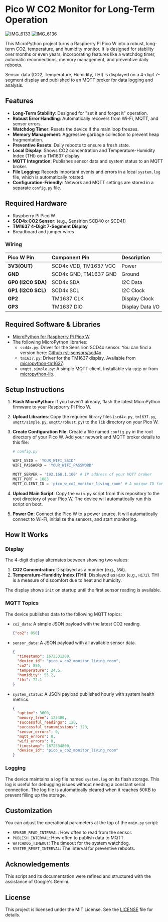 # Pico W CO2 Monitor for Long-Term Operation

![IMG_6133](https://github.com/user-attachments/assets/501ac347-8d22-4c50-b5d5-3e9043985742)
![IMG_6136](https://github.com/user-attachments/assets/66ac1ded-a521-45ee-99ad-bb02a97fbbde)

This MicroPython project turns a Raspberry Pi Pico W into a robust, long-term CO2, temperature, and humidity monitor. It is designed for stability over months or even years, incorporating features like a watchdog timer, automatic reconnections, memory management, and preventive daily reboots.

Sensor data (CO2, Temperature, Humidity, THI) is displayed on a 4-digit 7-segment display and published to an MQTT broker for data logging and analysis.

## Features

- **Long-Term Stability**: Designed for "set it and forget it" operation.
- **Robust Error Handling**: Automatically recovers from Wi-Fi, MQTT, and sensor errors.
- **Watchdog Timer**: Resets the device if the main loop freezes.
- **Memory Management**: Aggressive garbage collection to prevent heap fragmentation.
- **Preventive Resets**: Daily reboots to ensure a fresh state.
- **Local Display**: Shows CO2 concentration and Temperature-Humidity Index (THI) on a TM1637 display.
- **MQTT Integration**: Publishes sensor data and system status to an MQTT broker.
- **File Logging**: Records important events and errors in a local `system.log` file, which is automatically rotated.
- **Configuration-Friendly**: Network and MQTT settings are stored in a separate `config.py` file.

## Required Hardware

- Raspberry Pi Pico W
- **SCD4x CO2 Sensor**: (e.g., Sensirion SCD40 or SCD41)
- **TM1637 4-Digit 7-Segment Display**
- Breadboard and jumper wires

### Wiring

| Pico W Pin | Component Pin | Description       |
| :--------- | :------------ | :---------------- |
| **3V3(OUT)** | SCD4x VDD, TM1637 VCC | Power             |
| **GND** | SCD4x GND, TM1637 GND | Ground            |
| **GP0 (I2C0 SDA)** | SCD4x SDA       | I2C Data          |
| **GP1 (I2C0 SCL)** | SCD4x SCL       | I2C Clock         |
| **GP2** | TM1637 CLK      | Display Clock     |
| **GP3** | TM1637 DIO      | Display Data I/O  |

## Required Software & Libraries

- [MicroPython for Raspberry Pi Pico W](https://micropython.org/download/RPI_PICO_W/)
- The following MicroPython libraries:
  - `scd4x.py`: Driver for the Sensirion SCD4x sensor. You can find a version here: [Github rst-sensors/scd4x](https://github.com/rst-sensors/scd4x/blob/main/scd4x.py)
  - `tm1637.py`: Driver for the TM1637 display. Available from [micropython-tm1637](https://github.com/mcauser/micropython-tm1637).
  - `umqtt.simple.py`: A simple MQTT client. Installable via `upip` or from [micropython-lib](https://github.com/micropython/micropython-lib/tree/master/micropython/umqtt.simple).

## Setup Instructions

1.  **Flash MicroPython**: If you haven't already, flash the latest MicroPython firmware to your Raspberry Pi Pico W.

2.  **Upload Libraries**: Copy the required library files (`scd4x.py`, `tm1637.py`, `umqtt/simple.py`, `umqtt/robust.py`) to the `lib` directory on your Pico W.

3.  **Create Configuration File**: Create a file named `config.py` in the root directory of your Pico W. Add your network and MQTT broker details to this file:

    ```python
    # config.py
    
    WIFI_SSID = 'YOUR_WIFI_SSID'
    WIFI_PASSWORD = 'YOUR_WIFI_PASSWORD'
    
    MQTT_SERVER = '192.168.1.100' # IP address of your MQTT broker
    MQTT_PORT = 1883
    MQTT_CLIENT_ID = 'pico_w_co2_monitor_living_room' # A unique ID for this device
    ```

4.  **Upload Main Script**: Copy the `main.py` script from this repository to the root directory of your Pico W. The device will automatically run this script on boot.

5.  **Power On**: Connect the Pico W to a power source. It will automatically connect to Wi-Fi, initialize the sensors, and start monitoring.

## How It Works

### Display

The 4-digit display alternates between showing two values:
1.  **CO2 Concentration**: Displayed as a number (e.g., `850`).
2.  **Temperature-Humidity Index (THI)**: Displayed as `HiXX` (e.g., `Hi72`). THI is a measure of discomfort due to heat and humidity.

The display shows `init` on startup until the first sensor reading is available.

### MQTT Topics

The device publishes data to the following MQTT topics:

-   `co2_data`: A simple JSON payload with the latest CO2 reading.
    ```json
    {"co2": 850}
    ```
-   `sensor_data`: A JSON payload with all available sensor data.
    ```json
    {
      "timestamp": 1672531200,
      "device_id": "pico_w_co2_monitor_living_room",
      "co2": 850,
      "temperature": 24.5,
      "humidity": 55.2,
      "thi": 72.1
    }
    ```
-   `system_status`: A JSON payload published hourly with system health metrics.
    ```json
    {
      "uptime": 3600,
      "memory_free": 125400,
      "successful_readings": 120,
      "successful_transmissions": 120,
      "sensor_errors": 0,
      "mqtt_errors": 0,
      "wifi_errors": 0,
      "timestamp": 1672534800,
      "device_id": "pico_w_co2_monitor_living_room"
    }
    ```

### Logging

The device maintains a log file named `system.log` on its flash storage. This log is useful for debugging issues without needing a constant serial connection. The log file is automatically cleared when it reaches 50KB to prevent filling up the storage.

## Customization

You can adjust the operational parameters at the top of the `main.py` script:
- `SENSOR_READ_INTERVAL`: How often to read from the sensor.
- `PUBLISH_INTERVAL`: How often to publish data to MQTT.
- `WATCHDOG_TIMEOUT`: The timeout for the system watchdog.
- `SYSTEM_RESET_INTERVAL`: The interval for preventive reboots.

## Acknowledgements
This script and its documentation were refined and structured with the assistance of Google's Gemini.

## License

This project is licensed under the MIT License. See the [LICENSE](LICENSE) file for details.

